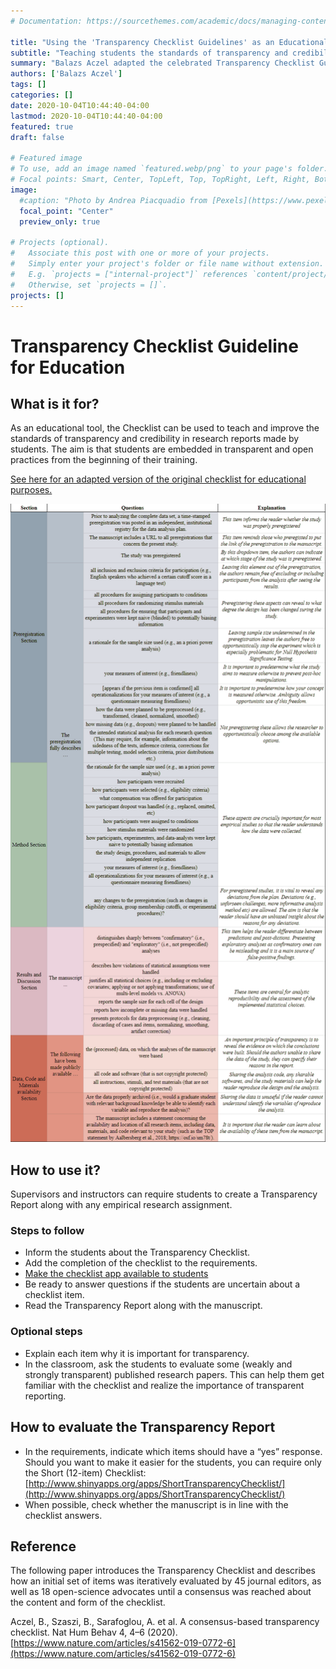 ```yaml
---
# Documentation: https://sourcethemes.com/academic/docs/managing-content/

title: "Using the 'Transparency Checklist Guidelines' as an Educational tool"
subtitle: "Teaching students the standards of transparency and credibility in research reports."
summary: "Balazs Aczel adapted the celebrated Transparency Checklist Guideline to a classroom setting, allowing students (and educators) to improve the standards of transparency and credibility in student assignments and student research reports."
authors: ['Balazs Aczel']
tags: []
categories: []
date: 2020-10-04T10:44:40-04:00
lastmod: 2020-10-04T10:44:40-04:00
featured: true
draft: false

# Featured image
# To use, add an image named `featured.webp/png` to your page's folder.
# Focal points: Smart, Center, TopLeft, Top, TopRight, Left, Right, BottomLeft, Bottom, BottomRight.
image:
  #caption: "Photo by Andrea Piacquadio from [Pexels](https://www.pexels.com/photo/happy-ethnic-woman-sitting-at-table-with-laptop-3769021/)"
  focal_point: "Center"
  preview_only: true

# Projects (optional).
#   Associate this post with one or more of your projects.
#   Simply enter your project's folder or file name without extension.
#   E.g. `projects = ["internal-project"]` references `content/project/deep-learning/index.md`.
#   Otherwise, set `projects = []`.
projects: []
---
```


# Transparency Checklist Guideline for Education

## What is it for?

As an educational tool, the Checklist can be used to teach and improve the standards of transparency and credibility in research reports made by students. The aim is that students are embedded in transparent and open practices from the beginning of their training.

[See here for an adapted version of the original checklist for educational purposes.](https://docs.google.com/spreadsheets/d/1NxJG5ccRAhvLKngosRVjT8IO2OZ0UDZMN86FW5qGf0Q/edit?usp=sharing)

![](Checklist_v2.webp) 

## How to use it?

Supervisors and instructors can require students to create a Transparency Report along with any empirical research assignment.

### Steps to follow

*   Inform the students about the Transparency Checklist.
*   Add the completion of the checklist to the requirements.
*   [Make the checklist app available to students](http://www.shinyapps.org/apps/TransparencyChecklist/)
*   Be ready to answer questions if the students are uncertain about a checklist item.
*   Read the Transparency Report along with the manuscript.

### Optional steps

*   Explain each item why it is important for transparency.
*   In the classroom, ask the students to evaluate some (weakly and strongly transparent) published research papers. This can help them get familiar with the checklist and realize the importance of transparent reporting. 

## How to evaluate the Transparency Report

*   In the requirements, indicate which items should have a “yes” response. Should you want to make it easier for the students, you can require only the Short (12-item) Checklist: [http://www.shinyapps.org/apps/ShortTransparencyChecklist/](http://www.shinyapps.org/apps/ShortTransparencyChecklist/)
*   When possible, check whether the manuscript is in line with the checklist answers.

## Reference

The following paper introduces the Transparency Checklist and describes how an initial set of items was iteratively evaluated by 45 journal editors, as well as 18 open-science advocates until a consensus was reached about the content and form of the checklist.

Aczel, B., Szaszi, B., Sarafoglou, A. et al. A consensus-based transparency checklist. Nat Hum Behav 4, 4–6 (2020). [https://www.nature.com/articles/s41562-019-0772-6](https://www.nature.com/articles/s41562-019-0772-6)